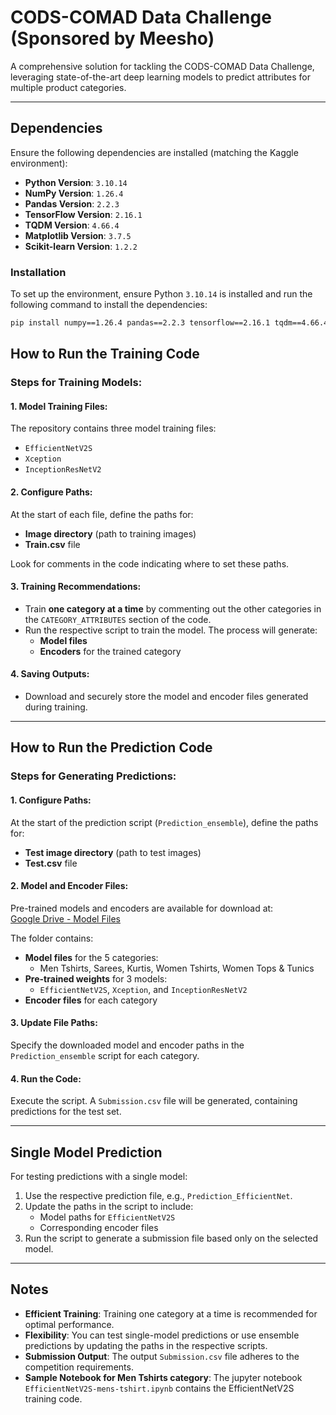 # CODS-COMAD Data Challenge (Sponsored by Meesho)

A comprehensive solution for tackling the CODS-COMAD Data Challenge, leveraging state-of-the-art deep learning models to predict attributes for multiple product categories.

---

## Dependencies

Ensure the following dependencies are installed (matching the Kaggle environment):

- **Python Version**: `3.10.14`
- **NumPy Version**: `1.26.4`
- **Pandas Version**: `2.2.3`
- **TensorFlow Version**: `2.16.1`
- **TQDM Version**: `4.66.4`
- **Matplotlib Version**: `3.7.5`
- **Scikit-learn Version**: `1.2.2`

### Installation

To set up the environment, ensure Python `3.10.14` is installed and run the following command to install the dependencies:

```bash
pip install numpy==1.26.4 pandas==2.2.3 tensorflow==2.16.1 tqdm==4.66.4 matplotlib==3.7.5 scikit-learn==1.2.2
```
## How to Run the Training Code

### Steps for Training Models:

#### 1. Model Training Files:
The repository contains three model training files:
- `EfficientNetV2S`
- `Xception`
- `InceptionResNetV2`

#### 2. Configure Paths:
At the start of each file, define the paths for:
- **Image directory** (path to training images)
- **Train.csv** file

Look for comments in the code indicating where to set these paths.

#### 3. Training Recommendations:
- Train **one category at a time** by commenting out the other categories in the `CATEGORY_ATTRIBUTES` section of the code.
- Run the respective script to train the model. The process will generate:
  - **Model files**
  - **Encoders** for the trained category

#### 4. Saving Outputs:
- Download and securely store the model and encoder files generated during training.

---

## How to Run the Prediction Code

### Steps for Generating Predictions:

#### 1. Configure Paths:
At the start of the prediction script (`Prediction_ensemble`), define the paths for:
- **Test image directory** (path to test images)
- **Test.csv** file

#### 2. Model and Encoder Files:
Pre-trained models and encoders are available for download at:  
[Google Drive - Model Files](https://drive.google.com/drive/folders/1Ns17cJCJGXbyW_7zIFmN-7-AtUJzSZOG?usp=drive_link)

The folder contains:
- **Model files** for the 5 categories:
  - Men Tshirts, Sarees, Kurtis, Women Tshirts, Women Tops & Tunics
- **Pre-trained weights** for 3 models:
  - `EfficientNetV2S`, `Xception`, and `InceptionResNetV2`
- **Encoder files** for each category

#### 3. Update File Paths:
Specify the downloaded model and encoder paths in the `Prediction_ensemble` script for each category.

#### 4. Run the Code:
Execute the script. A `Submission.csv` file will be generated, containing predictions for the test set.

---

## Single Model Prediction

For testing predictions with a single model:

1. Use the respective prediction file, e.g., `Prediction_EfficientNet`.
2. Update the paths in the script to include:
   - Model paths for `EfficientNetV2S`
   - Corresponding encoder files
3. Run the script to generate a submission file based only on the selected model.

---

## Notes
- **Efficient Training**: Training one category at a time is recommended for optimal performance.
- **Flexibility**: You can test single-model predictions or use ensemble predictions by updating the paths in the respective scripts.
- **Submission Output**: The output `Submission.csv` file adheres to the competition requirements.
- **Sample Notebook for Men Tshirts category**: The jupyter notebook `EfficientNetV2S-mens-tshirt.ipynb` contains the EfficientNetV2S training code.
